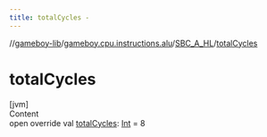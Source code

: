 ```yaml
---
title: totalCycles -
---
```

//[gameboy-lib](../../index.md)/[gameboy.cpu.instructions.alu](../index.md)/[SBC_A_HL](index.md)/[totalCycles](total-cycles.md)



# totalCycles  
[jvm]  
Content  
open override val [totalCycles](total-cycles.md): [Int](https://kotlinlang.org/api/latest/jvm/stdlib/kotlin/-int/index.html) = 8  



